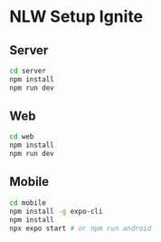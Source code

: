 # NLW Setup Ignite

## Server

```sh
cd server
npm install
npm run dev
```

## Web

```sh
cd web
npm install
npm run dev
```

## Mobile

```sh
cd mobile
npm install -g expo-cli
npm install
npx expo start # or npm run android
```
